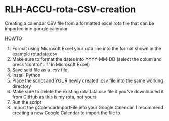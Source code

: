# RLH-ACCU-rota-CSV-creation
Creating a calendar CSV file from a formatted excel rota file that can be imported into google calendar

HOWTO
1. Format using Microsoft Excel your rota line into the format shown in the example rotadata.csv
2. Make sure to format the dates into YYYY-MM-DD (select the colum and press 'control'+'1' in Microsoft Excel)
3. Save said file as a .csv file
4. Install Python
5. Place the script and YOUR newly created .csv file into the same working directory
6. Make sure to delete the existing rotadata.csv file if you've downloaded it from GitHub as this is my rota, not yours
6. Run the script
7. Import the gCalendarImportFile into your Google Calendar. I recommend creating a new Google Calendar to import the file to
